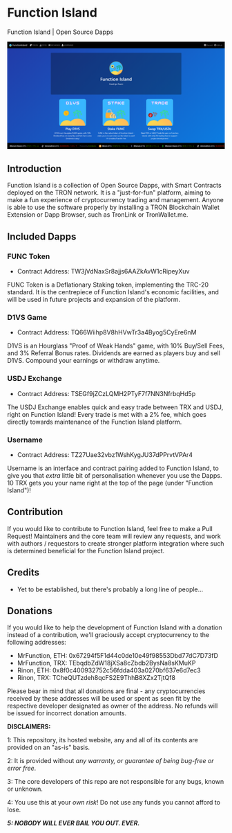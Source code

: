 # Function Island
Function Island | Open Source Dapps

![Function Island Homepage](/screenshots/home_1.png)

## Introduction
Function Island is a collection of Open Source Dapps, with Smart Contracts deployed on the TRON network. It is a "just-for-fun" platform, aiming to make a fun experience of cryptocurrency trading and management. Anyone is able to use the software properly by installing a TRON Blockchain Wallet Extension or Dapp Browser, such as TronLink or TronWallet.me.

## Included Dapps
### FUNC Token
 - Contract Address: TW3jVdNaxSr8ajjs6AAZkAvW1cRipeyXuv
 
FUNC Token is a Deflationary Staking token, implementing the TRC-20 standard. It is the centrepiece of Function Island's economic facilities, and will be used in future projects and expansion of the platform.

### D1VS Game
 - Contract Address: TQ66Wiihp8V8hHVwTr3a4Byog5CyEre6nM
 
D1VS is an Hourglass "Proof of Weak Hands" game, with 10% Buy/Sell Fees, and 3% Referral Bonus rates. Dividends are earned as players buy and sell D1VS. Compound your earnings or withdraw anytime.

### USDJ Exchange
 - Contract Address: TSEGf9jZCzLQMH2PTyF7f7NN3NfrbqHd5p
 
The USDJ Exchange enables quick and easy trade between TRX and USDJ, right on Function Island! Every trade is met with a 2% fee, which goes directly towards maintenance of the Function Island platform.
 
### Username
 - Contract Address: TZ27Uae32vbz1WshKygJU37dPPrvtVPAr4
 
Username is an interface and contract pairing added to Function Island, to give you that *extra* little bit of personalisation whenever you use the Dapps. 10 TRX gets you your name right at the top of the page (under "Function Island")!

## Contribution
If you would like to contribute to Function Island, feel free to make a Pull Request! Maintainers and the core team will review any requests, and work with authors / requestors to create stronger platform integration where such is determined beneficial for the Function Island project.

## Credits
 - Yet to be established, but there's probably a long line of people...

## Donations
If you would like to help the development of Function Island with a donation instead of a contribution, we'll graciously accept cryptocurrency to the following addresses:

  - MrFunction, ETH: 0x67294f5F1d44c0de10e49f98553Dbd77dC7D73fD
  - MrFunction, TRX: TEbqdbZdW18jXSa8cZbdb2BysNa8sKMuKP
  - Rinon, ETH: 0x8f0c400932752c56fdda403a0270bf637e6d7ec3
  - Rinon, TRX: TCheQUTzdeh8qcFS2E9ThhB8XZx2TjtQf8
  
 Please bear in mind that all donations are final - any cryptocurrencies received by these addresses will be used or spent as seen fit by the respective developer designated as owner of the address. No refunds will be issued for incorrect donation amounts.

__DISCLAIMERS:__ 

1: This repository, its hosted website, any and all of its contents are provided on an "as-is" basis.

2: It is provided without *any warranty, or guarantee of being bug-free or error free*. 

3: The core developers of this repo are not responsible for any bugs, known or unknown.

4: You use this at your *own risk*! Do not use any funds you cannot afford to lose.

***5: NOBODY WILL EVER BAIL YOU OUT. EVER.***
